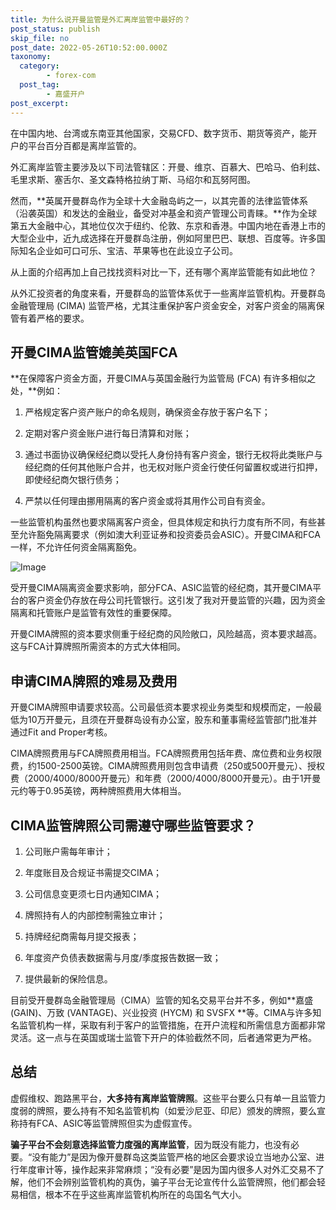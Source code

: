 ```yaml
---
title: 为什么说开曼监管是外汇离岸监管中最好的？
post_status: publish
skip_file: no
post_date: 2022-05-26T10:52:00.000Z
taxonomy:
  category:
        - forex-com
  post_tag:
        - 嘉盛开户
post_excerpt: 
---
```

在中国内地、台湾或东南亚其他国家，交易CFD、数字货币、期货等资产，能开户的平台百分百都是离岸监管的。

外汇离岸监管主要涉及以下司法管辖区：开曼、维京、百慕大、巴哈马、伯利兹、毛里求斯、塞舌尔、圣文森特格拉纳丁斯、马绍尔和瓦努阿图。

然而，**英属开曼群岛作为全球十大金融岛屿之一，以其完善的法律监管体系（沿袭英国）和发达的金融业，备受对冲基金和资产管理公司青睐。**作为全球第五大金融中心，其地位仅次于纽约、伦敦、东京和香港。中国内地在香港上市的大型企业中，近九成选择在开曼群岛注册，例如阿里巴巴、联想、百度等。许多国际知名企业如可口可乐、宝洁、苹果等也在此设立子公司。

从上面的介绍再加上自己找找资料对比一下，还有哪个离岸监管能有如此地位？

从外汇投资者的角度来看，开曼群岛的监管体系优于一些离岸监管机构。开曼群岛金融管理局 (CIMA) 监管严格，尤其注重保护客户资金安全，对客户资金的隔离保管有着严格的要求。

## 开曼CIMA监管媲美英国FCA

**在保障客户资金方面，开曼CIMA与英国金融行为监管局 (FCA) 有许多相似之处，**例如：

1. 严格规定客户资产账户的命名规则，确保资金存放于客户名下；

1. 定期对客户资金账户进行每日清算和对账；

1. 通过书面协议确保经纪商以受托人身份持有客户资金，银行无权将此类账户与经纪商的任何其他账户合并，也无权对账户资金行使任何留置权或进行扣押，即使经纪商欠银行债务；

1. 严禁以任何理由挪用隔离的客户资金或将其用作公司自有资金。

一些监管机构虽然也要求隔离客户资金，但具体规定和执行力度有所不同，有些甚至允许豁免隔离要求（例如澳大利亚证券和投资委员会ASIC）。开曼CIMA和FCA一样，不允许任何资金隔离豁免。

![Image](https://prod-files-secure.s3.us-west-2.amazonaws.com/39ed1227-6d7d-4570-be36-9ccd4a2c4241/bd849744-3fcb-4a37-8312-357962c8f065/image.png?X-Amz-Algorithm=AWS4-HMAC-SHA256&X-Amz-Content-Sha256=UNSIGNED-PAYLOAD&X-Amz-Credential=ASIAZI2LB466ZXFTTYVX%2F20251028%2Fus-west-2%2Fs3%2Faws4_request&X-Amz-Date=20251028T041320Z&X-Amz-Expires=3600&X-Amz-Security-Token=IQoJb3JpZ2luX2VjEPv%2F%2F%2F%2F%2F%2F%2F%2F%2F%2FwEaCXVzLXdlc3QtMiJHMEUCIQCGE93%2BaQZZ7YYwFK1y6PHBypjcvJHpVuzjzr6v8SMd3wIgKcg8M%2FBqaYJKIxzsdA05r4Xey2OLegqWHUEy4fd1locqiAQItP%2F%2F%2F%2F%2F%2F%2F%2F%2F%2FARAAGgw2Mzc0MjMxODM4MDUiDNPhs%2BDUflVc1sHANircA7VrLmtXPyKTN3m58%2B0G%2BaQtw%2F7uRebbfieu781Bnhk3v4FE%2Byl0YQIETwX7n94p3QvzlEtzPNbBjTeHqQ550Btza0GwTzbRro5mAge9W1%2FKvvt3ac39%2Bok7Fk%2Faa36Le2oRHQ4doz2yaCDiO0xKS25Tf%2F4sXJzQocc8nz7h04vqrNB%2F0Qu6kBXZAmNp6S%2BsqUEl0EFeA23iOry98NG3hV75AcPWZbD7s%2FYO5gnghRewtRXHYH0cUWWu%2F2w0MloNS0sQItIgUjLrg2xmSOq8wJ3VySlFgqo%2FiEVx4BDcth7W3vg2qN3erPKjbGUIVzMT0JOZ2oMiKl1A6fXgnnI5dHWc0hPc1oBZSDxKFEhPi8ThsdDz2K9A%2B4PehQSG98G0SyFtp2CvzJx2Ww3CwqSFGKuv53mK1KbSFrsc0K6OQasZ0t0th7ou9gkugWy3nGUBTtO9nL9JYYo8qKo54Es8GFZDiutTvI%2BdylgzDpTj%2BDbEXlJki53%2FGlmQQy994H8Hn5YQSh7hqar37gU1V5FGb50zmbgqLbiTpsDgOq3gS0PmN3liS6sl6DlkALe887CUHlrfw1osDeN5kxaeSEQ60tfhVinQ%2BpRFSj9D1TGkn2dArMHo%2BPZkEmSAFqyfMOrmgMgGOqUBtONQfygjBTYIHBfezPWXqdkAq5SBjrbTbzFGAB92okS4PIpqwNW%2BJ1ElsKjX4OKb3oUM9H3jDfLecDBF7gDfz0K7nkx5Rm%2FpmbYgu%2B2oFhLdSTfyWxtRyVD7TtvBXe3qx7ChBTkMKITLr3wphDmabEoJngznk%2BrKEP%2FHvqo1XI%2BI3yHeE3dVyWIK%2BVqeiEUHmcFxvPTEPZA%2BMq9URJGuR1aeKrby&X-Amz-Signature=08a1a71d4ecae8eaca3c56cdaf30799a22ebc2944a3c1809ca148900fb22cec0&X-Amz-SignedHeaders=host&x-amz-checksum-mode=ENABLED&x-id=GetObject)

受开曼CIMA隔离资金要求影响，部分FCA、ASIC监管的经纪商，其开曼CIMA平台的客户资金仍存放在母公司托管银行。这引发了我对开曼监管的兴趣，因为资金隔离和托管账户是监管有效性的重要保障。

开曼CIMA牌照的资本要求侧重于经纪商的风险敞口，风险越高，资本要求越高。这与FCA计算牌照所需资本的方式大体相同。

## **申请CIMA牌照的难易及费用**

开曼CIMA牌照申请要求较高。公司最低资本要求视业务类型和规模而定，一般最低为10万开曼元，且须在开曼群岛设有办公室，股东和董事需经监管部门批准并通过Fit and Proper考核。

CIMA牌照费用与FCA牌照费用相当。FCA牌照费用包括年费、席位费和业务权限费，约1500-2500英镑。CIMA牌照费用则包含申请费（250或500开曼元）、授权费（2000/4000/8000开曼元）和年费（2000/4000/8000开曼元）。由于1开曼元约等于0.95英镑，两种牌照费用大体相当。

## CIMA监管牌照公司需遵守哪些监管要求？

1. 公司账户需每年审计；

1. 年度账目及合规证书需提交CIMA；

1. 公司信息变更须七日内通知CIMA；

1. 牌照持有人的内部控制需独立审计；

1. 持牌经纪商需每月提交报表；

1. 年度资产负债表数据需与月度/季度报告数据一致；

1. 提供最新的保险信息。

目前受开曼群岛金融管理局（CIMA）监管的知名交易平台并不多，例如**嘉盛 (GAIN)、万致 (VANTAGE)、兴业投资 (HYCM) 和 SVSFX **等。CIMA与许多知名监管机构一样，采取有利于客户的监管措施，在开户流程和所需信息方面都非常灵活。这一点与在英国或瑞士监管下开户的体验截然不同，后者通常更为严格。

## 总结

虚假维权、跑路黑平台，**大多持有离岸监管牌照**。这些平台要么只有单一且监管力度弱的牌照，要么持有不知名监管机构（如爱沙尼亚、印尼）颁发的牌照，要么宣称持有FCA、ASIC等监管牌照但实为虚假宣传。

**骗子平台不会刻意选择监管力度强的离岸监管**，因为既没有能力，也没有必要。“没有能力”是因为像开曼群岛这类监管严格的地区会要求设立当地办公室、进行年度审计等，操作起来非常麻烦；“没有必要”是因为国内很多人对外汇交易不了解，他们不会辨别监管机构的真伪，骗子平台无论宣传什么监管牌照，他们都会轻易相信，根本不在乎这些离岸监管机构所在的岛国名气大小。